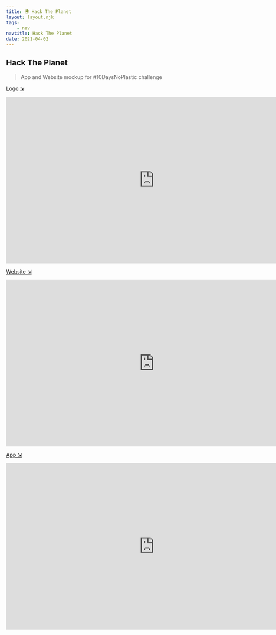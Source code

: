 ```yaml
---
title: 🌍 Hack The Planet
layout: layout.njk
tags:
    - nav
navtitle: Hack The Planet
date: 2021-04-02
---
```


## Hack The Planet

> App and Website mockup for #10DaysNoPlastic challenge

[Logo ⇲](https://www.figma.com/file/BNby6HBcMhlF2idGlIoi2Q/htp.logo?node-id=0%3A1)

<iframe style="border: 1px solid rgba(0, 0, 0, 0.1);" width="800" height="450" src="https://www.figma.com/embed?embed_host=share&url=https%3A%2F%2Fwww.figma.com%2Ffile%2FBNby6HBcMhlF2idGlIoi2Q%2Fhtp.logo%3Fnode-id%3D0%253A1" allowfullscreen></iframe>

[Website ⇲](https://www.figma.com/file/LRXVnVbdNT5SKAp4IvzS1x/htp.site)

<iframe style="border: 1px solid rgba(0, 0, 0, 0.1);" width="800" height="450" src="https://www.figma.com/embed?embed_host=share&url=https%3A%2F%2Fwww.figma.com%2Ffile%2FLRXVnVbdNT5SKAp4IvzS1x%2Fhtp.site" allowfullscreen></iframe>

[App ⇲](https://www.figma.com/file/MYtKtDQC3bmrsHyX5YGl42/htp.app)

<iframe style="border: 1px solid rgba(0, 0, 0, 0.1);" width="800" height="450" src="https://www.figma.com/embed?embed_host=share&url=https%3A%2F%2Fwww.figma.com%2Ffile%2FMYtKtDQC3bmrsHyX5YGl42%2Fhtp.app%3Fnode-id%3D0%253A1" allowfullscreen></iframe>
